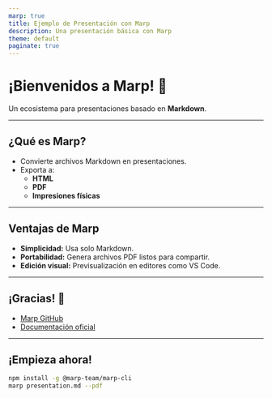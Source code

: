 ```yaml
---
marp: true
title: Ejemplo de Presentación con Marp
description: Una presentación básica con Marp
theme: default
paginate: true
---
```


<style>
/* Asegúrate de que cada sección tenga posición relativa */
section {
  position: relative;
}

/* Estilo para la marca de agua */
section::before {
  content: "BORRADOR";
  position: absolute;
  top: 50%;
  left: 50%;
  transform: translate(-50%, -50%) rotate(-30deg);
  font-size: 5em;
  color: rgba(0, 0, 0, 0.1);
  z-index: 1; /* Debe estar detrás del contenido */
  pointer-events: none; /* No interferir con la interacción */
}
</style>

# ¡Bienvenidos a Marp! 🚀

Un ecosistema para presentaciones basado en **Markdown**.

---

## ¿Qué es Marp?

- Convierte archivos Markdown en presentaciones.
- Exporta a:
  - **HTML**
  - **PDF**
  - **Impresiones físicas**

---

## Ventajas de Marp

- **Simplicidad:** Usa solo Markdown.
- **Portabilidad:** Genera archivos PDF listos para compartir.
- **Edición visual:** Previsualización en editores como VS Code.

---

## ¡Gracias! 🎉

- [Marp GitHub](https://github.com/marp-team/marp)
- [Documentación oficial](https://marp.app)

---

## ¡Empieza ahora!

```bash
npm install -g @marp-team/marp-cli
marp presentation.md --pdf
```